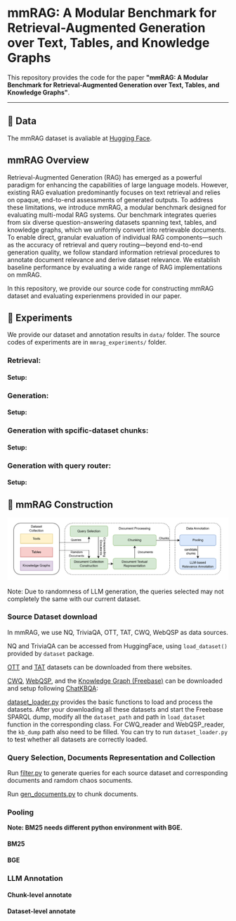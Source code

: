 # mmRAG: A Modular Benchmark for Retrieval-Augmented Generation over Text, Tables, and Knowledge Graphs

This repository provides the code for the paper **"mmRAG: A Modular Benchmark for Retrieval-Augmented Generation over Text, Tables, and Knowledge Graphs"**.

---

## 🔗 Data

The mmRAG dataset is avaliable at [Hugging Face](https://huggingface.co/datasets/Askio/mmrag_benchmark).

## mmRAG Overview
Retrieval-Augmented Generation (RAG) has emerged as a powerful paradigm for enhancing the capabilities of large language models. However, existing RAG evaluation predominantly focuses on text retrieval and relies on opaque, end-to-end assessments of generated outputs. To address these limitations, we introduce mmRAG, a modular benchmark designed for evaluating multi-modal RAG systems. Our benchmark integrates queries from six diverse question-answering datasets spanning text, tables, and knowledge graphs, which we uniformly convert into retrievable documents. To enable direct, granular evaluation of individual RAG components—such as the accuracy of retrieval and query routing—beyond end-to-end generation quality, we follow standard information retrieval procedures to annotate document relevance and derive dataset relevance. We establish baseline performance by evaluating a wide range of RAG implementations on mmRAG.

In this repository, we provide our source code for constructing mmRAG dataset and evaluating experienmens provided in our paper.

## 🧪 Experiments
We provide our dataset and annotation results in `data/` folder. The source codes of experiments are in `mmrag_experiments/` folder.

### Retrieval:

#### Setup:

### Generation:

#### Setup:

### Generation with spcific-dataset chunks:

#### Setup:

### Generation with query router:
#### Setup:

## 🧾 mmRAG Construction
![mmRAG Dataset Construction](figs/flowchart.png)

Note: Due to randomness of LLM generation, the queries selected may not completely the same with our current dataset.

### Source Dataset download

In mmRAG, we use NQ, TriviaQA, OTT, TAT, CWQ, WebQSP as data sources. 

NQ and TriviaQA can be accessed from HuggingFace, using `load_dataset()` provided by `dataset` package.

[OTT](https://github.com/wenhuchen/OTT-QA) and [TAT](https://nextplusplus.github.io/TAT-QA/) datasets can be downloaded from there websites.

[CWQ](https://www.dropbox.com/scl/fo/nqujvpg2gc4y0ozkw3wgr/AOzjVEsdUhv2Fx2pamfJlSw?rlkey=746t7xehfqxf1zr867nxiq8aq&e=1), [WebQSP](https://www.microsoft.com/en-us/research/publication/the-value-of-semantic-parse-labeling-for-knowledge-base-question-answering-2/), and the [Knowledge Graph (Freebase)](https://github.com/dki-lab/Freebase-Setup) can be downloaded and setup following [ChatKBQA](https://github.com/LHRLAB/ChatKBQA):

[dataset_loader.py](./filter/dataset_loader.py) provides the basic functions to load and process the datasets. After your downloading all these datasets and start the Freebase SPARQL dump, modify all the `dataset_path` and path in `load_dataset` function in the corresponding class. For CWQ_reader and   WebQSP_reader, the `kb_dump` path also need to be filled. You can try to run `dataset_loader.py` to test whether all datasets are correctly loaded.

### Query Selection, Documents Representation and Collection

Run [filter.py](./filter/filter.py) to generate queries for each source dataset and corresponding documents and ramdom chaos socuments.

Run [gen_documents.py](./document_processer/gen_documents.py) to chunk documents.

### Pooling

**Note: BM25 needs different python environment with BGE.**

#### BM25

#### BGE

### LLM Annotation

#### Chunk-level annotate

#### Dataset-level annotate


<!-- ## 📄 Citation

```bibtex
@misc{mmragds,
	author       = { Chuan Xu and Qiaosheng Chen and Yutong Feng and Gong Cheng },
	title        = { mmrag\_benchmark (Revision 72f010b) },
	year         = 2025,
	url          = { https://huggingface.co/datasets/Askio/mmrag\_benchmark },
	doi          = { 10.57967/hf/5475 },
	publisher    = { Hugging Face }
}
``` -->
